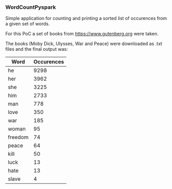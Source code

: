 ### WordCountPyspark

Simple application for counting and printing a sorted list of occurences from a given set of words. 

For this PoC a set of books from https://www.gutenberg.org were taken. 

The books (Moby Dick, Ulysses, War and Peace) were downloaded as .txt files and the final output was:


|Word    |   Occurences|
|------- | ------------|
|he      |         9298|
|her     |        3962|
|she     |         3225|
|him     |         2733|
|man     |          778|
|love    |          350|
|war     |          185|
|woman   |           95|
|freedom |           74|
|peace   |           64|
|kill    |           50|
|luck    |           13|
|hate    |           13|
|slave   |            4|
